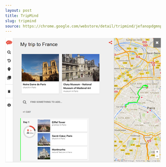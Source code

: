 ```yaml
---
layout: post
title: TripMind
slug: tripmind
source: https://chrome.google.com/webstore/detail/tripmind/jefanopdgmnpggnnicgfkbajikmabhgf
---
```


<img src="/screenshots/tripmind.png" alt="TripMind">
